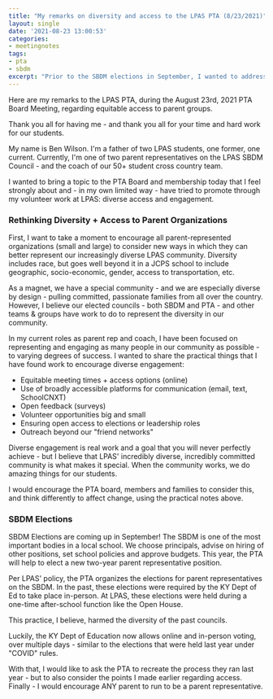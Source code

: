 ```yaml
---
title: "My remarks on diversity and access to the LPAS PTA (8/23/2021)"
layout: single
date: '2021-08-23 13:00:53'
categories:
- meetingnotes
tags:
- pta
- sbdm
excerpt: "Prior to the SBDM elections in September, I wanted to address the need for equitable access to parent groups and their leadership within our school"
---
```

Here are my remarks to the LPAS PTA, during the August 23rd, 2021 PTA Board Meeting, regarding equitable access to parent groups.

Thank you all for having me - and thank you all for your time and hard work for our students.

My name is Ben Wilson. I'm a father of two LPAS students, one former, one current. Currently, I'm one of two parent representatives on the LPAS SBDM Council - and the coach of our 50+ student cross country team. 

I wanted to bring a topic to the PTA Board and membership today that I feel strongly about and - in my own limited way - have tried to promote through my volunteer work at LPAS: diverse access and engagement.

### Rethinking Diversity + Access to Parent Organizations ###
First, I want to take a moment to encourage all parent-represented organizations (small and large) to consider new ways in which they can better represent our increasingly diverse LPAS community. Diversity includes race, but goes well beyond it in a JCPS school to include geographic, socio-economic, gender, access to transportation, etc.

As a magnet, we have a special community - and we are especially diverse by design - pulling committed, passionate families from all over the country. However, I believe our elected councils - both SBDM and PTA - and other teams & groups have work to do to represent the diversity in our community.

In my current roles as parent rep and coach, I have been focused on representing and engaging as many people in our community as possible - to varying degrees of success. I wanted to share the practical things that I have found work to encourage diverse engagement:

- Equitable meeting times + access options (online)
- Use of broadly accessible platforms for communication (email, text, SchoolCNXT)
- Open feedback (surveys)
- Volunteer opportunities big and small
- Ensuring open access to elections or leadership roles
- Outreach beyond our "friend networks"  

Diverse engagement is real work and a goal that you will never perfectly achieve - but I believe that LPAS' incredibly diverse, incredibly committed community is what makes it special. When the community works, we do amazing things for our students.

I would encourage the PTA board, members and families to consider this, and think differently to affect change, using the practical notes above. 

### SBDM Elections ###
SBDM Elections are coming up in September! The SBDM is one of the most important bodies in a local school. We choose principals, advise on hiring of other positions, set school policies and approve budgets. This year, the PTA will help to elect a new two-year parent representative position.

Per LPAS' policy, the PTA organizes the elections for parent representatives on the SBDM. In the past, these elections were required by the KY Dept of Ed to take place in-person. At LPAS, these elections were held during a one-time after-school function like the Open House.

This practice, I believe, harmed the diversity of the past councils. 

Luckily, the KY Dept of Education now allows online and in-person voting, over multiple days - similar to the elections that were held last year under "COVID" rules.

With that, I would like to ask the PTA to recreate the process they ran last year - but to also consider the points I made earlier regarding access. Finally - I would encourage ANY parent to run to be a parent representative.